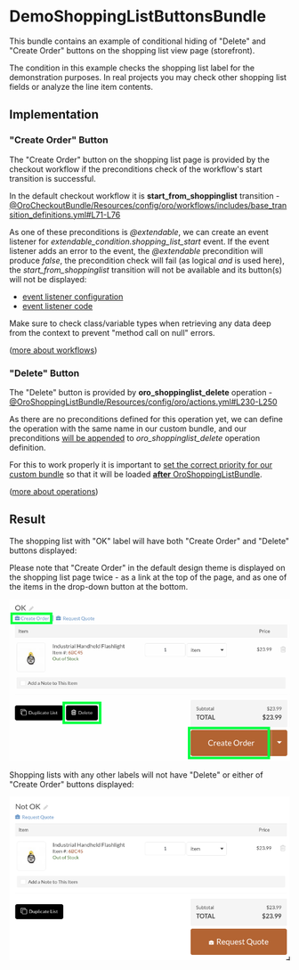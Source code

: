 # DemoShoppingListButtonsBundle

This bundle contains an example of conditional hiding of "Delete" and "Create Order" buttons on the shopping list view page (storefront).

The condition in this example checks the shopping list label for the demonstration purposes. In real projects you may check other shopping list fields or analyze the line item contents.
 
## Implementation

### "Create Order" Button

The "Create Order" button on the shopping list page is provided by the checkout workflow if the preconditions check of the workflow's start transition is successful.
 
In the default checkout workflow it is **start_from_shoppinglist** transition - [@OroCheckoutBundle/Resources/config/oro/workflows/includes/base_transition_definitions.yml#L71-L76](https://github.com/oroinc/orocommerce/blob/3.1.8/src/Oro/Bundle/CheckoutBundle/Resources/config/oro/workflows/includes/base_transition_definitions.yml#L71-L76)

As one of these preconditions is *@extendable*, we can create an event listener for *extendable_condition.shopping_list_start* event. If the event listener adds an error to the event, the *@extendable* precondition will produce *false*, the precondition check will fail (as logical *and* is used here), the *start_from_shoppinglist* transition will not be available and its button(s) will not be displayed:
* [event listener configuration](./Resources/config/services.yml#L2-L4)
* [event listener code](./EventListener/CheckoutShoppingListStartConditionListener.php)

Make sure to check class/variable types when retrieving any data deep from the context to prevent "method call on null" errors.

([more about workflows](https://github.com/oroinc/platform/blob/3.1.8/src/Oro/Bundle/WorkflowBundle/Resources/doc/reference/workflow/getting-started.md))

### "Delete" Button

The "Delete" button is provided by **oro_shoppinglist_delete** operation - [@OroShoppingListBundle/Resources/config/oro/actions.yml#L230-L250](https://github.com/oroinc/orocommerce/blob/3.1.8/src/Oro/Bundle/ShoppingListBundle/Resources/config/oro/actions.yml#L230-L250)

As there are no preconditions defined for this operation yet, we can define the operation with the same name in our custom bundle, and our preconditions [will be appended](https://github.com/oroinc/platform/blob/3.1.8/src/Oro/Component/Config/Resources/doc/configuration_merger.md#merge-configurations-with-the-same-name-from-two-bundles-use-append-strategy) to *oro_shoppinglist_delete* operation definition.

For this to work properly it is important to [set the correct priority for our custom bundle](./Resources/config/oro/bundles.yml#L2) so that it will be loaded [**after** OroShoppingListBundle](https://github.com/oroinc/orocommerce/blob/3.1.8/src/Oro/Bundle/ShoppingListBundle/Resources/config/oro/bundles.yml#L2).

([more about operations](https://github.com/oroinc/platform/blob/3.1.8/src/Oro/Bundle/ActionBundle/Resources/doc/operations.md))

## Result

The shopping list with "OK" label will have both "Create Order" and "Delete" buttons displayed:

Please note that "Create Order" in the default design theme is displayed on the shopping list page twice - as a link at the top of the page, and as one of the items in the drop-down button at the bottom.

![shoppinh list with "Delete" and "Create Order" buttons](Resources/doc/with-buttons.png)


Shopping lists with any other labels will not have "Delete" or either of "Create Order" buttons displayed:

![shoppinh list without "Delete" and "Create Order" buttons](Resources/doc/without-buttons.png)

